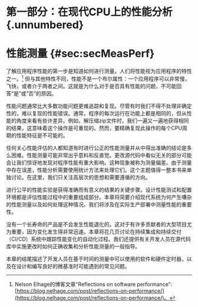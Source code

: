 # 第一部分：在现代CPU上的性能分析 {.unnumbered}

# 性能测量 {#sec:secMeasPerf}

了解应用程序性能的第一步是知道如何进行测量。人们将性能视为应用程序的特性之一。[^15] 但与其他特性不同，性能不是一个布尔属性：一个应用程序可以非常慢，飞快，或者介于两者之间。这就是为什么对于是否具有性能的问题，不可能回答“是”或“否”的原因。

性能问题通常比大多数功能问题更难追踪和复现。尽管有时我们不得不处理非确定性的，难以复现的性能错误。通常，程序的每次运行在功能上都是相同的，但从性能的角度来看有些许差异。例如，解压缩zip文件时，我们一遍又一遍地获得相同的结果，这意味着这个操作是可重现的。然而，要精确复现此操作的每个CPU周期的性能特征是不可能的。

任何关心性能评估的人都知道有时进行公正的性能测量并从中得出准确的结论是多么困难。性能测量可能非常出乎意料和反直觉。更改源代码中看似无关的部分可能会让我们惊讶地发现对程序性能有重大影响。这种现象被称为测量偏差。由于测量中存在误差，性能分析需要使用统计方法来处理它们。这个主题值得一整本书来单独讨论。在这里，我们只关注高层次的思想和需要遵循的方向。

进行公平的性能实验是获得准确而有意义的结果的关键步骤。设计性能测试和配置环境都是评估性能过程中的重要组成部分。本章将简要介绍现代系统为何产生嘈杂的性能测量以及如何处理这种情况。我们将涉及在实际生产部署中测量性能的重要性。

没有一个长寿命的产品是不会发生性能退化的。这对于有许多贡献者的大型项目尤为重要，因为变化发生得非常迅速。本章将花几页讨论在持续集成和持续交付（CI/CD）系统中跟踪性能变化的自动化过程。我们还提供有关开发人员在源代码库中实施更改时如何正确收集和分析性能测量的一般指导。

本章的结尾描述了开发人员在基于时间的测量中可以使用的软件和硬件定时器，以及在设计和编写良好的微基准时可能遇到的常见问题。

[^15]: Nelson Elhage的博客文章"Reflections on software performance": [https://blog.nelhage.com/post/reflections-on-performance/](https://blog.nelhage.com/post/reflections-on-performance/)。
